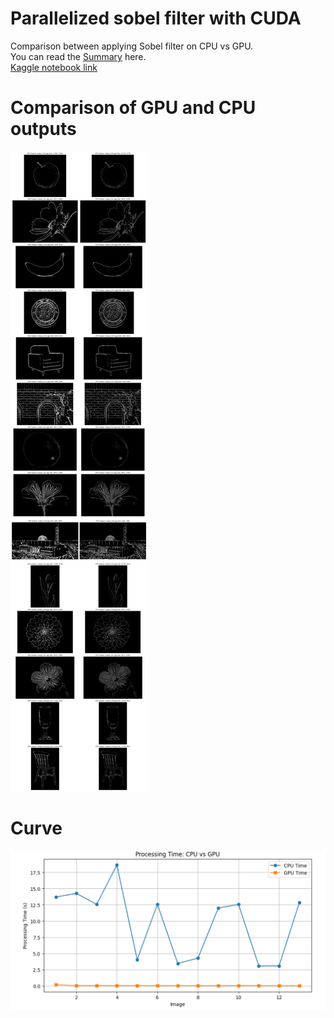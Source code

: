 # Parallelized sobel filter with CUDA
Comparison between applying Sobel filter on CPU vs GPU.<br>
You can read the [Summary](https://docs.google.com/document/d/1rPcMK8IrVPbc0bHIT_F-RPvM1cdEOXa9JsjjQtFCHno/edit?usp=sharing) here.<br>
[Kaggle notebook link](https://www.kaggle.com/code/khenesoraya/parallelized-sobel-filter-with-cuda)
# Comparison of GPU and CPU outputs
![Comparison of GPU and CPU outputs](/imgs/output_comparison.png)
# Curve 
![Comparison of GPU and CPU execution time](/imgs/curves.png)
